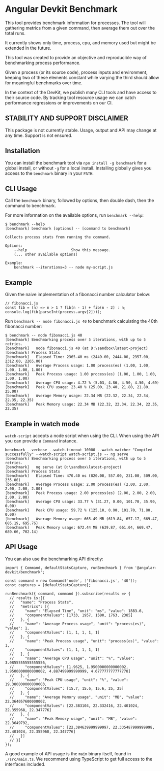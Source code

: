 # Angular Devkit Benchmark

This tool provides benchmark information for processes.
The tool will gathering metrics from a given command, then average them out over the total runs.

It currently shows only time, process, cpu, and memory used but might be extended in the future.

This tool was created to provide an objective and reproducible way of benchmarking process
performance.

Given a process (or its source code), process inputs and environment, keeping two of these elements
constant while varying the third should allow for meaningful benchmarks over time.

In the context of the DevKit, we publish many CLI tools and have access to their source code.
By tracking tool resource usage we can catch performance regressions or improvements on our CI.


## STABILITY AND SUPPORT DISCLAIMER

This package is not currently stable. Usage, output and API may change at any time.
Support is not ensured.

## Installation

You can install the benchmark tool via `npm install -g benchmark` for a global install, or without
`-g` for a local install.
Installing globally gives you access to the `benchmark` binary in your `PATH`.


## CLI Usage

Call the `benchmark` binary, followed by options, then double dash, then the command to benchmark.

For more information on the available options, run `benchmark --help`:
```
$ benchmark --help
[benchmark] benchmark [options] -- [command to benchmark]

Collects process stats from running the command.

Options:
    --help                    Show this message.
    (... other available options)

Example:
    benchmark --iterations=3 -- node my-script.js
```


## Example

Given the naive implementation of a fibonacci number calculator below:
```
// fibonacci.js
const fib = (n) => n > 1 ? fib(n - 1) + fib(n - 2) : n;
console.log(fib(parseInt(process.argv[2])));
```

Run `benchmark -- node fibonacci.js 40` to benchmark calculating the 40th fibonacci number:

```
$ benchmark -- node fibonacci.js 40
[benchmark] Benchmarking process over 5 iterations, with up to 5 retries.
[benchmark]   node fibonacci.js 40 (at D:\sandbox\latest-project)
[benchmark] Process Stats
[benchmark]   Elapsed Time: 2365.40 ms (2449.00, 2444.00, 2357.00, 2312.00, 2265.00)
[benchmark]   Average Process usage: 1.00 process(es) (1.00, 1.00, 1.00, 1.00, 1.00)
[benchmark]   Peak Process usage: 1.00 process(es) (1.00, 1.00, 1.00, 1.00, 1.00)
[benchmark]   Average CPU usage: 4.72 % (5.03, 4.86, 4.50, 4.50, 4.69)
[benchmark]   Peak CPU usage: 23.40 % (25.00, 23.40, 21.80, 21.80, 25.00)
[benchmark]   Average Memory usage: 22.34 MB (22.32, 22.34, 22.34, 22.35, 22.35)
[benchmark]   Peak Memory usage: 22.34 MB (22.32, 22.34, 22.34, 22.35, 22.35)
```

## Example in watch mode

`watch-script` accepts a node script when using the CLI. When using the API you can provide a `Command` instance. 

```
benchmark --verbose --watch-timeout 10000 --watch-matcher "Compiled successfully" --watch-script watch-script.js -- ng serve
[benchmark] Benchmarking process over 5 iterations, with up to 5 retries.
[benchmark]   ng serve (at D:\sandbox\latest-project)
[benchmark] Process Stats
[benchmark]   Elapsed Time: 470.40 ms (820.00, 557.00, 231.00, 509.00, 235.00)
[benchmark]   Average Process usage: 2.00 process(es) (2.00, 2.00, 2.00, 2.00, 2.00)
[benchmark]   Peak Process usage: 2.00 process(es) (2.00, 2.00, 2.00, 2.00, 2.00)
[benchmark]   Average CPU usage: 33.77 % (31.27, 0.00, 101.70, 35.90, 0.00)
[benchmark]   Peak CPU usage: 59.72 % (125.10, 0.00, 101.70, 71.80, 0.00)
[benchmark]   Average Memory usage: 665.49 MB (619.84, 657.17, 669.47, 685.19, 695.76)
[benchmark]   Peak Memory usage: 672.44 MB (639.87, 661.04, 669.47, 689.66, 702.14)
```

## API Usage

You can also use the benchmarking API directly:

```
import { Command, defaultStatsCapture, runBenchmark } from '@angular-devkit/benchmark';

const command = new Command('node', ['fibonacci.js', '40']);
const captures = [defaultStatsCapture];

runBenchmark({ command, command }).subscribe(results => {
  // results is:[{
  //   "name": "Process Stats",
  //   "metrics": [{
  //     "name": "Elapsed Time", "unit": "ms", "value": 1883.6,
  //     "componentValues": [1733, 1957, 1580, 1763, 2385]
  //   }, {
  //     "name": "Average Process usage", "unit": "process(es)", "value": 1,
  //     "componentValues": [1, 1, 1, 1, 1]
  //   }, {
  //     "name": "Peak Process usage", "unit": "process(es)", "value": 1,
  //     "componentValues": [1, 1, 1, 1, 1]
  //   }, {
  //     "name": "Average CPU usage", "unit": "%", "value": 3.0855555555555556,
  //     "componentValues": [1.9625, 1.9500000000000002, 1.9500000000000002, 4.887499999999999, 4.677777777777778]
  //   }, {
  //     "name": "Peak CPU usage", "unit": "%", "value": 19.380000000000003,
  //     "componentValues": [15.7, 15.6, 15.6, 25, 25]
  //   }, {
  //     "name": "Average Memory usage", "unit": "MB", "value": 22.364057600000002,
  //     "componentValues": [22.383104, 22.332416, 22.401024, 22.355968, 22.347776]
  //   }, {
  //     "name": "Peak Memory usage", "unit": "MB", "value": 22.3649792,
  //     "componentValues": [22.384639999999997, 22.335487999999998, 22.401024, 22.355968, 22.347776]
  //   }]
  // }]
});
```

A good example of API usage is the `main` binary itself, found in `./src/main.ts`.
We recommend using TypeScript to get full access to the interfaces included.